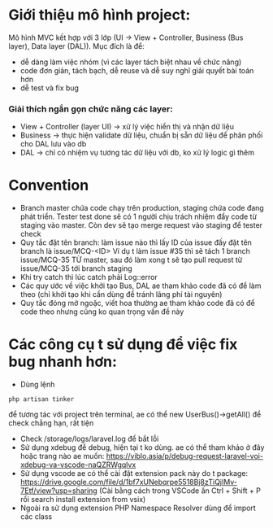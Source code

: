 # Giới thiệu mô hình project:
Mô hình MVC kết hợp với 3 lớp (UI -> View + Controller, Business (Bus layer), Data layer (DAL)).
Mục đích là để:
+ dễ dàng làm việc nhóm (vì các layer tách biệt nhau về chức năng)
+ code đơn giản, tách bạch, dễ reuse và dễ suy nghĩ giải quyết bài toán hơn
+ dễ test và fix bug
  
### Giải thích ngắn gọn chức năng các layer:
- View + Controller (layer UI) -> xử lý việc hiển thị và nhận dữ liệu
- Business -> thực hiện validate dữ liệu, chuẩn bị sẵn dữ liệu để phân phối cho DAL lưu vào db
- DAL -> chỉ có nhiệm vụ tương tác dữ liệu với db, ko xử lý logic gì thêm

# Convention
- Branch master chứa code chạy trên production, staging chứa code đang phát triển. Tester test done sẽ có 1 người chịu trách nhiệm đẩy code từ staging vào master. Còn dev sẽ tạo merge request vào staging để tester check
- Quy tắc đặt tên branch: làm issue nào thì lấy ID của issue đấy đặt tên branch là issue/MCQ-&lt;ID&gt;
  Ví dụ t làm issue #35 thì sẽ tách 1 branch issue/MCQ-35 TỪ master, sau đó làm xong t sẽ tạo pull request từ issue/MCQ-35 tới branch staging 
- Khi try catch thì lúc catch phải Log::error
- Các quy ước về việc khởi tạo Bus, DAL ae tham khảo code đã có để làm theo (chỉ khởi tạo khi cần dùng để tránh lãng phí tài nguyên)
- Quy tắc đóng mở ngoặc, viết hoa thường ae tham khảo code đã có để code theo nhưng cũng ko quan trọng vấn đề này

# Các công cụ t sử dụng để việc fix bug nhanh hơn:
- Dùng lệnh
```
php artisan tinker
```
để tương tác với project trên terminal, ae có thể new UserBus()->getAll() để check chẳng hạn, rất tiện
- Check /storage/logs/laravel.log để bắt lỗi
- Sử dụng xdebug để debug, hiện tại t ko dùng. ae có thể tham khảo ở đây hoặc trang nào ae muốn: https://viblo.asia/p/debug-request-laravel-voi-xdebug-va-vscode-naQZRWgqlvx
- Sử dụng vscode ae có thể cài đặt extension pack này do t package: https://drive.google.com/file/d/1bf7xUNebqrpe5518Bj8zTiQjIMv-7Etf/view?usp=sharing
(Cài bằng cách trong VSCode ấn Ctrl + Shift + P rồi search install extension from vsix)
- Ngoài ra sử dụng extension PHP Namespace Resolver
dùng để import các class
